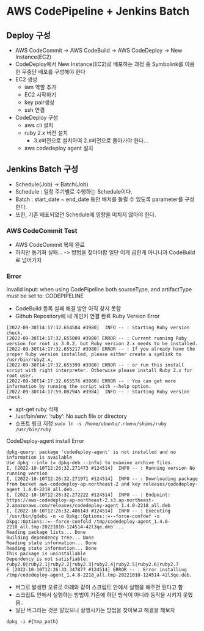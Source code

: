 # AWS CodePipeline + Jenkins Batch
## Deploy 구성
- AWS CodeCommit -> AWS CodeBuild -> AWS CodeDeploy -> New Instance(EC2)
- CodeDeploy에서 New Instance(EC2)로 배포하는 과정 중 Symbolink를 이용한 무중단 배포를 구성해야 한다
- EC2 생성
  - iam 역할 추가
  - EC2 시작하기
  - key pair생성
  - ssh 연결
- CodeDeploy 구성
  - aws cli 설치
  - ruby 2.x 버전 설치
    - 3.x버전으로 설치하여 2.x버전으로 돌아가야 한다...
  - aws codedeploy agent 설치

## Jenkins Batch 구성
- Schedule(Job) -> Batch(Job)
- Schedule : 일정 주기별로 수행하는 Schedule이다.
- Batch : start_date ~ end_date 동안 배치를 돌릴 수 있도록 parameter를 구성한다.
- 또한, 기존 배포되었던 Schedule에 영향을 미치지 않아야 한다.

### AWS CodeCommit Test
- AWS CodeCommit 복제 완료 
- 하지만 동기화 실패... -> 방법을 찾아야함 일단 이게 급한게 아니니까 CodeBuild로 넘어가자

### Error
Invalid input: when using CodePipeline both sourceType, and artifactType must be set to: CODEPIPELINE
- CodeBuild 등록 실패 해결 방안 아직 찾지 못함
- Github Repository에 내 개인키 연결 완료
Ruby Version Error  
```
[2022-09-30T14:17:32.654584 #3980]  INFO -- : Starting Ruby version check.
[2022-09-30T14:17:32.655009 #3980] ERROR -- : Current running Ruby version for root is 3.0.2, but Ruby version 2.x needs to be installed.
[2022-09-30T14:17:32.655217 #3980] ERROR -- : If you already have the proper Ruby version installed, please either create a symlink to /usr/bin/ruby2.x,
[2022-09-30T14:17:32.655399 #3980] ERROR -- : or run this install script with right interpreter. Otherwise please install Ruby 2.x for root user.
[2022-09-30T14:17:32.655576 #3980] ERROR -- : You can get more information by running the script with --help option.
[2022-09-30T14:17:59.082945 #3984]  INFO -- : Starting Ruby version check.
```
- apt-get ruby 삭제
- /usr/bin/env: ‘ruby’: No such file or directory
- 소프트 링크 지정
```sudo ln -s /home/ubuntu/.rbenv/shims/ruby /usr/bin/ruby```

CodeDeploy-agent install Error
```
dpkg-query: package 'codedeploy-agent' is not installed and no information is available
Use dpkg --info (= dpkg-deb --info) to examine archive files.
I, [2022-10-10T12:26:32.271473 #124514]  INFO -- : Running version No running version
I, [2022-10-10T12:26:32.271971 #124514]  INFO -- : Downloading package from bucket aws-codedeploy-ap-northeast-2 and key releases/codedeploy-agent_1.4.0-2218_all.deb...
I, [2022-10-10T12:26:32.272222 #124514]  INFO -- : Endpoint: https://aws-codedeploy-ap-northeast-2.s3.ap-northeast-2.amazonaws.com/releases/codedeploy-agent_1.4.0-2218_all.deb
I, [2022-10-10T12:26:32.486143 #124514]  INFO -- : Executing `/usr/bin/gdebi -n -o Dpkg::Options::=--force-confdef -o Dkpg::Options::=--force-confold /tmp/codedeploy-agent_1.4.0-2218_all.tmp-20221010-124514-42l3qe.deb`...
Reading package lists... Done
Building dependency tree... Done
Reading state information... Done
Reading state information... Done
This package is uninstallable
Dependency is not satisfiable: ruby2.0|ruby2.1|ruby2.2|ruby2.3|ruby2.4|ruby2.5|ruby2.6|ruby2.7
E [2022-10-10T12:26:33.347877 #124514] ERROR -- : Error installing /tmp/codedeploy-agent_1.4.0-2218_all.tmp-20221010-124514-42l3qe.deb.
```
- 버그로 발생한 오류로 아래와 같이 스크립트 안에서 실행을 해주면 된다고 함
- 스크립트 안에서 실행하는 방법이 기존에 하던 방식이 아니라 동작을 시키지 못했음..
- 일단 버그라는 것은 알았으니 실행시키는 방법을 찾아보고 해결을 해보자
```
dpkg -i #{tmp_path}
```